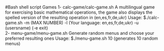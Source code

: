 #Bash shell script Games
1- calc-game/calc-game.sh
A multilingual game for exercising basic mathematical operations, the game also displays the spelled version of the resulting operation 
in (en,es,fr,de,ukr)
Usage: 
     $./calc-game.sh -m (MAX NUMBER) -l (Your language: en,es,fr,de,ukr) -u (usersname)  (-e exit)     
2- menu-game/menu-game.sh
Generate random menus and choose your preferred resulting ones
Usage:
        $./menu-game.sh  10 (generates 10 random menus)     
